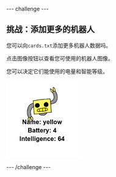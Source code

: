 \--- challenge \---

## 挑战：添加更多的机器人

您可以向`cards.txt`添加更多机器人数据吗。

点击图像按钮以查看您可使用的机器人图像。

您可以决定它们能使用的电量和智能等级。

![截图](images/robotrumps-yellow.png)

\--- /challenge \---